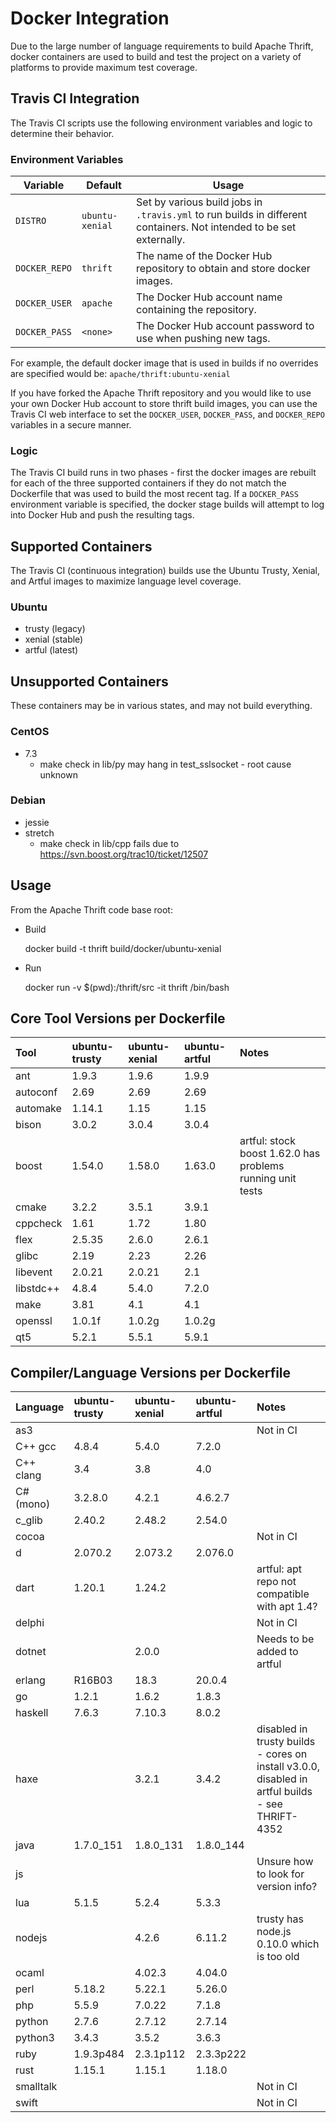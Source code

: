 # Docker Integration #

Due to the large number of language requirements to build Apache Thrift, docker containers are used to build and test the project on a variety of platforms to provide maximum test coverage.

## Travis CI Integration ##

The Travis CI scripts use the following environment variables and logic to determine their behavior.

### Environment Variables ###

| Variable | Default | Usage |
| -------- | ----- | ------- |
| `DISTRO` | `ubuntu-xenial` | Set by various build jobs in `.travis.yml` to run builds in different containers.  Not intended to be set externally.|
| `DOCKER_REPO` | `thrift` | The name of the Docker Hub repository to obtain and store docker images. |
| `DOCKER_USER` | `apache` | The Docker Hub account name containing the repository. |
| `DOCKER_PASS` | `<none>` | The Docker Hub account password to use when pushing new tags. |

For example, the default docker image that is used in builds if no overrides are specified would be: `apache/thrift:ubuntu-xenial`

If you have forked the Apache Thrift repository and you would like to use your own Docker Hub account to store thrift build images, you can use the Travis CI web interface to set the `DOCKER_USER`, `DOCKER_PASS`, and `DOCKER_REPO` variables in a secure manner.

### Logic ###

The Travis CI build runs in two phases - first the docker images are rebuilt for each of the three supported containers if they do not match the Dockerfile that was used to build the most recent tag.  If a `DOCKER_PASS` environment variable is specified, the docker stage builds will attempt to log into Docker Hub and push the resulting tags.

## Supported Containers ##

The Travis CI (continuous integration) builds use the Ubuntu Trusty, Xenial, and Artful images to maximize language level coverage.

### Ubuntu
* trusty (legacy)
* xenial (stable)
* artful (latest)

## Unsupported Containers

These containers may be in various states, and may not build everything.

### CentOS
* 7.3
  * make check in lib/py may hang in test_sslsocket - root cause unknown

### Debian
* jessie
* stretch
  * make check in lib/cpp fails due to https://svn.boost.org/trac10/ticket/12507

## Usage
From the Apache Thrift code base root:

* Build

	docker build -t thrift build/docker/ubuntu-xenial

* Run

	docker run -v $(pwd):/thrift/src -it thrift /bin/bash

## Core Tool Versions per Dockerfile
| Tool      | ubuntu-trusty | ubuntu-xenial | ubuntu-artful | Notes |
| :-------- | :------------ | :------------ | :------------ | :---- |
| ant       | 1.9.3         | 1.9.6         | 1.9.9         |       |
| autoconf  | 2.69          | 2.69          | 2.69          |       |
| automake  | 1.14.1        | 1.15          | 1.15          |       |
| bison     | 3.0.2         | 3.0.4         | 3.0.4         |       |
| boost     | 1.54.0        | 1.58.0        | 1.63.0        | artful: stock boost 1.62.0 has problems running unit tests |
| cmake     | 3.2.2         | 3.5.1         | 3.9.1         |       |
| cppcheck  | 1.61          | 1.72          | 1.80          |       |
| flex      | 2.5.35        | 2.6.0         | 2.6.1         |       |
| glibc     | 2.19          | 2.23          | 2.26          |       |
| libevent  | 2.0.21        | 2.0.21        | 2.1           |       |
| libstdc++ | 4.8.4         | 5.4.0         | 7.2.0         |       |
| make      | 3.81          | 4.1           | 4.1           |       |
| openssl   | 1.0.1f        | 1.0.2g        | 1.0.2g        |       |
| qt5       | 5.2.1         | 5.5.1         | 5.9.1         |       |

## Compiler/Language Versions per Dockerfile
| Language  | ubuntu-trusty | ubuntu-xenial | ubuntu-artful | Notes |
| :-------- | :------------ | :------------ | :------------ | :---- |
| as3       |               |               |               | Not in CI |
| C++ gcc   | 4.8.4         | 5.4.0         | 7.2.0         |       |
| C++ clang | 3.4           | 3.8           | 4.0           |       |
| C# (mono) | 3.2.8.0       | 4.2.1         | 4.6.2.7       |       |
| c_glib    | 2.40.2        | 2.48.2        | 2.54.0        |       |
| cocoa     |               |               |               | Not in CI |
| d         | 2.070.2       | 2.073.2       | 2.076.0       |       |
| dart      | 1.20.1        | 1.24.2        |               | artful: apt repo not compatible with apt 1.4? |
| delphi    |               |               |               | Not in CI |
| dotnet    |               | 2.0.0         |               | Needs to be added to artful |
| erlang    | R16B03        | 18.3          | 20.0.4        |       |
| go        | 1.2.1         | 1.6.2         | 1.8.3         |       |
| haskell   | 7.6.3         | 7.10.3        | 8.0.2         |       |
| haxe      |               | 3.2.1         | 3.4.2         | disabled in trusty builds - cores on install v3.0.0, disabled in artful builds - see THRIFT-4352 |
| java      | 1.7.0_151     | 1.8.0_131     | 1.8.0_144     |       |
| js        |               |               |               | Unsure how to look for version info? |
| lua       | 5.1.5         | 5.2.4         | 5.3.3         |       |
| nodejs    |               | 4.2.6         | 6.11.2        | trusty has node.js 0.10.0 which is too old |
| ocaml     |               | 4.02.3        | 4.04.0        |       |
| perl      | 5.18.2        | 5.22.1        | 5.26.0        |       |
| php       | 5.5.9         | 7.0.22        | 7.1.8         |       |
| python    | 2.7.6         | 2.7.12        | 2.7.14        |       |
| python3   | 3.4.3         | 3.5.2         | 3.6.3         |       |
| ruby      | 1.9.3p484     | 2.3.1p112     | 2.3.3p222     |       |
| rust      | 1.15.1        | 1.15.1        | 1.18.0        |       |
| smalltalk |               |               |               | Not in CI |
| swift     |               |               |               | Not in CI |


